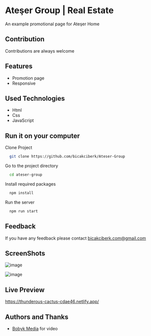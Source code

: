 # Ateşer Group | Real Estate

An example promotional page for Ateşer Home


## Contribution

Contributions are always welcome


  
## Features
- Promotion page
- Responsive

  
## Used Technologies

- Html
- Css
- JavaScript


  
## Run it on your computer

Clone Project

```bash
  git clone https://github.com/bicakciberk/Ateser-Group
```

Go to the project directory

```bash
  cd ateser-group
```

Install required packages

```bash
  npm install
```

Run the server

```bash
  npm run start
```

  
## Feedback

If you have any feedback please contact bicakciberk.com@gmail.com
  
## ScreenShots

![image](https://user-images.githubusercontent.com/120296952/235341679-d4c58b4a-d22e-4997-9930-ab329cddbc44.png)

![image](https://user-images.githubusercontent.com/120296952/235341710-28ac9633-420a-41ef-85fc-a4dafd2e22eb.png)

## Live Preview
https://thunderous-cactus-cdae46.netlify.app/

## Authors and Thanks

- [Bobyk Media](https://www.youtube.com/watch?v=y9j-BL5ocW8) for video


  
